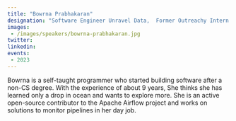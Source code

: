```yaml
---
title: "Bowrna Prabhakaran"
designation: "Software Engineer Unravel Data,  Former Outreachy Intern for Apache Airflow"
images:
 - /images/speakers/bowrna-prabhakaran.jpg
twitter: 
linkedin: 
events:
 - 2023
---
```


Bowrna is a self-taught programmer who started building software after a non-CS degree. With the experience of about 9 years, She thinks she has learned only a drop in ocean and wants to explore more. She is an active open-source contributor to the Apache Airflow project and works on solutions to monitor pipelines in her day job.